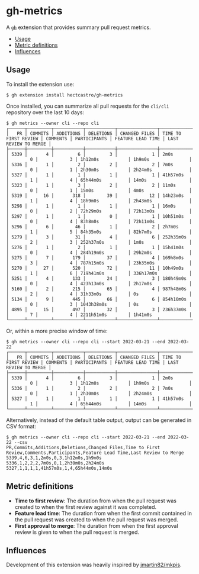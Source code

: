 # gh-metrics

A [`gh`](https://cli.github.com/) extension that provides summary pull request metrics.

- [Usage](#usage)
- [Metric definitions](#metric-definitions)
- [Influences](#influences)

## Usage

To install the extension use:

```console
$ gh extension install hectcastro/gh-metrics
```

Once installed, you can summarize all pull requests for the `cli/cli` repository over the last 10 days:

```console
$ gh metrics --owner cli --repo cli
┌──────┬─────────┬───────────┬───────────┬───────────────┬──────────────────────┬──────────┬──────────────┬───────────────────┬──────────────────────┐
│   PR │ COMMITS │ ADDITIONS │ DELETIONS │ CHANGED FILES │ TIME TO FIRST REVIEW │ COMMENTS │ PARTICIPANTS │ FEATURE LEAD TIME │ LAST REVIEW TO MERGE │
├──────┼─────────┼───────────┼───────────┼───────────────┼──────────────────────┼──────────┼──────────────┼───────────────────┼──────────────────────┤
│ 5339 │       4 │         6 │         3 │             1 │ 2m0s                 │        0 │            3 │ 1h12m0s           │ 1h9m0s               │
│ 5336 │       1 │         2 │         2 │             2 │ 7m0s                 │        0 │            1 │ 2h30m0s           │ 2h24m0s              │
│ 5327 │       1 │         1 │         1 │             1 │ 41h57m0s             │        1 │            4 │ 65h44m0s          │ 14m0s                │
│ 5323 │       1 │         3 │         2 │             2 │ 11m0s                │        0 │            1 │ 15m0s             │ 4m0s                 │
│ 5319 │      16 │       318 │        39 │            12 │ 14h23m0s             │        1 │            4 │ 18h9m0s           │ 2h43m0s              │
│ 5298 │       1 │         1 │         1 │             1 │ 16m0s                │        0 │            2 │ 72h29m0s          │ 72h13m0s             │
│ 5297 │       1 │         1 │         0 │             1 │ 10h51m0s             │        0 │            4 │ 83h8m0s           │ 72h11m0s             │
│ 5296 │       6 │        46 │         1 │             2 │ 2h7m0s               │        1 │            5 │ 84h35m0s          │ 82h7m0s              │
│ 5279 │       3 │        31 │         4 │             6 │ 252h35m0s            │        2 │            3 │ 252h37m0s         │ 1m0s                 │
│ 5276 │       1 │         2 │         1 │             1 │ 15h41m0s             │        0 │            4 │ 284h19m0s         │ 29h2m0s              │
│ 5275 │       7 │       179 │        37 │             4 │ 169h8m0s             │        3 │            4 │ 787h15m0s         │ 23h35m0s             │
│ 5270 │      27 │       520 │        72 │            11 │ 10h49m0s             │        1 │            6 │ 719h41m0s         │ 336h17m0s            │
│ 5251 │       4 │       133 │        24 │             3 │ 180h49m0s            │        0 │            4 │ 423h13m0s         │ 2h17m0s              │
│ 5160 │       2 │       215 │        65 │             4 │ 987h48m0s            │        2 │            4 │ 31h33m0s          │ 0s                   │
│ 5134 │       9 │       445 │        66 │             6 │ 854h10m0s            │        0 │            3 │ 1043h38m0s        │ 0s                   │
│ 4895 │      15 │       497 │        32 │             3 │ 236h37m0s            │        7 │            4 │ 2211h51m0s        │ 1h41m0s              │
└──────┴─────────┴───────────┴───────────┴───────────────┴──────────────────────┴──────────┴──────────────┴───────────────────┴──────────────────────┘
```

Or, within a more precise window of time:

```console
$ gh metrics --owner cli --repo cli --start 2022-03-21 --end 2022-03-22
┌──────┬─────────┬───────────┬───────────┬───────────────┬──────────────────────┬──────────┬──────────────┬───────────────────┬──────────────────────┐
│   PR │ COMMITS │ ADDITIONS │ DELETIONS │ CHANGED FILES │ TIME TO FIRST REVIEW │ COMMENTS │ PARTICIPANTS │ FEATURE LEAD TIME │ LAST REVIEW TO MERGE │
├──────┼─────────┼───────────┼───────────┼───────────────┼──────────────────────┼──────────┼──────────────┼───────────────────┼──────────────────────┤
│ 5339 │       4 │         6 │         3 │             1 │ 2m0s                 │        0 │            3 │ 1h12m0s           │ 1h9m0s               │
│ 5336 │       1 │         2 │         2 │             2 │ 7m0s                 │        0 │            1 │ 2h30m0s           │ 2h24m0s              │
│ 5327 │       1 │         1 │         1 │             1 │ 41h57m0s             │        1 │            4 │ 65h44m0s          │ 14m0s                │
└──────┴─────────┴───────────┴───────────┴───────────────┴──────────────────────┴──────────┴──────────────┴───────────────────┴──────────────────────┘
```

Alternatively, instead of the default table output, output can be generated in CSV format:

```console
$ gh metrics --owner cli --repo cli --start 2022-03-21 --end 2022-03-22 --csv
PR,Commits,Additions,Deletions,Changed Files,Time to First Review,Comments,Participants,Feature Lead Time,Last Review to Merge
5339,4,6,3,1,2m0s,0,3,1h12m0s,1h9m0s
5336,1,2,2,2,7m0s,0,1,2h30m0s,2h24m0s
5327,1,1,1,1,41h57m0s,1,4,65h44m0s,14m0s
```

## Metric definitions

- **Time to first review**: The duration from when the pull request was created to when the first review against it was completed.
- **Feature lead time**: The duration from when the first commit contained in the pull request was created to when the pull request was merged.
- **First approval to merge**: The duration from when the first approval review is given to when the pull request is merged.

## Influences

Development of this extension was heavily inspired by [jmartin82/mkpis](https://github.com/jmartin82/mkpis).
